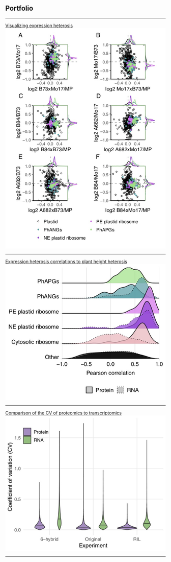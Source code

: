 ## Portfolio

--- 

[Visualizing expression heterosis](/ExpressionHeterosis)
<img src="images/tmt.6H.plastid.jpg?raw=true"/>

---
[Expression heterosis correlations to plant height heterosis](/Correlations)
<img src="images/tmt.cpm.RIL.6H.Hyb2MP.cor.densities.jpg?raw=true"/>

---
[Comparison of the CV of proteomics to transcriptomics](/CV)
<img src="images/CV.jpg?raw=true"/>

---

